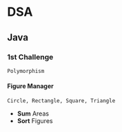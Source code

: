# DSA
## Java
### 1st Challenge
	Polymorphism
#### Figure Manager
	Circle, Rectangle, Square, Triangle
- **Sum** Areas  
- **Sort** Figures  